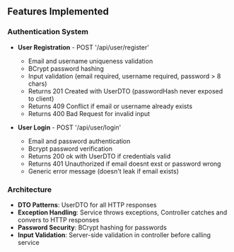 ## Features Implemented

### Authentication System
- **User Registration** - POST '/api/user/register'
  - Email and username uniqueness validation
  - BCrypt password hashing
  - Input validation (email required, username required, password > 8 chars)
  - Returns 201 Created with UserDTO (passwordHash never exposed to client)
  - Returns 409 Conflict if email or username already exists
  - Returns 400 Bad Request for invalid input
 
- **User Login** - POST '/api/user/login'
  - Email and password authentication
  - Bcrypt password verification
  - Returns 200 ok with UserDTO if credentials valid
  - Returns 401 Unauthorized if email doesnt exst or password wrong
  - Generic error message (doesn't leak if email exists)

 ### Architecture
 - **DTO Patterns**: UserDTO for all HTTP responses
 - **Exception Handling**: Service throws exceptions, Controller catches and convers to HTTP responses
 - **Password Security**: BCrypt hashing for passwords
 - **Input Validation**: Server-side validation in controller before calling service
   
